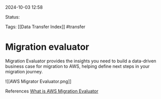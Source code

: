 2024-10-03 12:58

Status:

Tags:
[[Data Transfer Index]]
#transfer
# Migration evaluator

Migration Evaluator provides the insights you need to build a data-driven business case for migration to AWS, helping define next steps in your migration journey.

![[AWS Migrator Evaluator.png]]



References 
[What is AWS Migration Evaluator](https://aws.amazon.com/migration-evaluator/?nc1=h_ls)